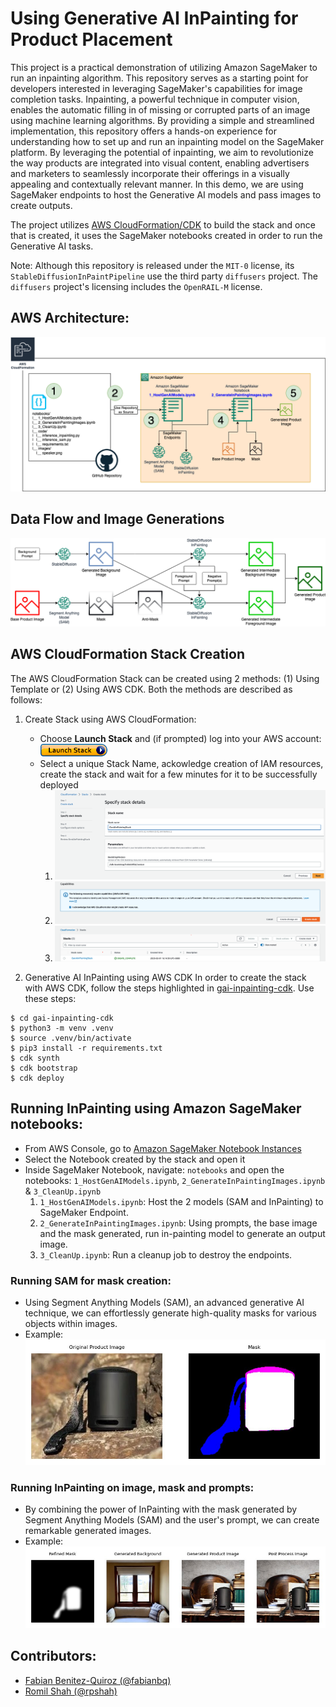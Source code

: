 # Using Generative AI InPainting for Product Placement
This project is a practical demonstration of utilizing Amazon SageMaker to run an inpainting algorithm. This repository serves as a starting point for developers interested in leveraging SageMaker's capabilities for image completion tasks. Inpainting, a powerful technique in computer vision, enables the automatic filling in of missing or corrupted parts of an image using machine learning algorithms. By providing a simple and streamlined implementation, this repository offers a hands-on experience for understanding how to set up and run an inpainting model on the SageMaker platform. By leveraging the potential of inpainting, we aim to revolutionize the way products are integrated into visual content, enabling advertisers and marketers to seamlessly incorporate their offerings in a visually appealing and contextually relevant manner.
In this demo, we are using SageMaker endpoints to host the Generative AI models and pass images to create outputs.

The project utilizes [AWS CloudFormation/CDK](https://aws.amazon.com/cloudformation/) to build the stack and once that is created, it uses the SageMaker notebooks created in order to run the Generative AI tasks.

Note: Although this repository is released under the `MIT-0` license, its `StableDiffusionInPaintPipeline`
use the third party `diffusers` project. The `diffusers` project's licensing includes the `OpenRAIL-M` license.

## AWS Architecture:
![AWSArchitecture](assets/AWSArchitecture.png)

## Data Flow and Image Generations
![Flow](assets/Flow.png)

## AWS CloudFormation Stack Creation
The AWS CloudFormation Stack can be created using 2 methods: (1) Using Template or (2) Using AWS CDK. Both the methods are described as follows:

1. Create Stack using AWS CloudFormation:
    - Choose **Launch Stack** and (if prompted) log into your AWS account:
    [![Launch Stack](assets/LaunchStack.png)](https://console.aws.amazon.com/cloudformation/home#/stacks/create/review?templateURL=https://s3-external-1.amazonaws.com/cf-templates-qg4v7e8xi7oj-us-east-1/2023191wLh-gai-inpainting-cfn-template.yaml8xt2o93wst5)
    - Select a unique Stack Name, ackowledge creation of IAM resources, create the stack and wait for a few minutes for it to be successfully deployed
        1. ![Step1_StackName](assets/Step1_StackName.png)
        2. ![Step2_StackIAM](assets/Step2_StackIAM.png)
        3. ![Step3_StackSuccess](assets/Step3_StackSuccess.png)

2. Generative AI InPainting using AWS CDK
In order to create the stack with AWS CDK, follow the steps highlighted in [gai-inpainting-cdk](gai-inpainting-cdk/README.md). Use these steps:
```
$ cd gai-inpainting-cdk
$ python3 -m venv .venv
$ source .venv/bin/activate
$ pip3 install -r requirements.txt
$ cdk synth
$ cdk bootstrap
$ cdk deploy
```

## Running InPainting using Amazon SageMaker notebooks:
- From AWS Console, go to [Amazon SageMaker Notebook Instances](https://us-east-1.console.aws.amazon.com/sagemaker/home?region=us-east-1#/notebook-instances)
- Select the Notebook created by the stack and open it
- Inside SageMaker Notebook, navigate: `notebooks` and open the notebooks: `1_HostGenAIModels.ipynb`, `2_GenerateInPaintingImages.ipynb` & `3_CleanUp.ipynb`
    1. `1_HostGenAIModels.ipynb`: Host the 2 models (SAM and InPainting) to SageMaker Endpoint.
    2. `2_GenerateInPaintingImages.ipynb`: Using prompts, the base image and the mask generated, run in-painting model to generate an output image.
    3. `3_CleanUp.ipynb`: Run a cleanup job to destroy the endpoints.

### Running SAM for mask creation:
- Using Segment Anything Models (SAM), an advanced generative AI technique, we can effortlessly generate high-quality masks for various objects within images.
- Example: ![output_SAM.png](assets/output_SAM.png)

### Running InPainting on image, mask and prompts:
- By combining the power of InPainting with the mask generated by Segment Anything Models (SAM) and the user's prompt, we can create remarkable generated images.
- Example: ![output_InPainting.png](assets/output_InPainting.png)

## Contributors:
- [Fabian Benitez-Quiroz (@fabianbq)](fabianbq@amazon.com)
- [Romil Shah (@rpshah)](rpshah@amazon.com)

